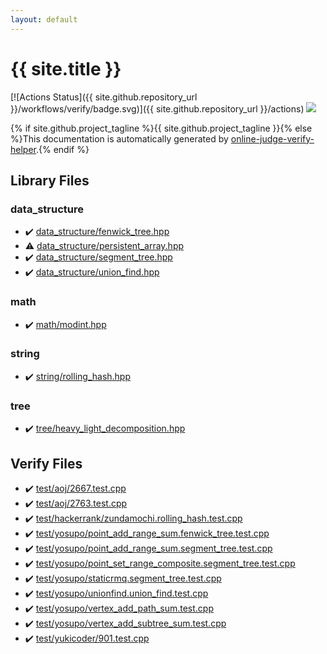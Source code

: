 ```yaml
---
layout: default
---
```


<!-- mathjax config similar to math.stackexchange -->
<script type="text/javascript" async
  src="https://cdnjs.cloudflare.com/ajax/libs/mathjax/2.7.5/MathJax.js?config=TeX-MML-AM_CHTML">
</script>
<script type="text/x-mathjax-config">
  MathJax.Hub.Config({
    TeX: { equationNumbers: { autoNumber: "AMS" }},
    tex2jax: {
      inlineMath: [ ['$','$'] ],
      processEscapes: true
    },
    "HTML-CSS": { matchFontHeight: false },
    displayAlign: "left",
    displayIndent: "2em"
  });
</script>

<script type="text/javascript" src="https://cdnjs.cloudflare.com/ajax/libs/jquery/3.4.1/jquery.min.js"></script>
<script src="https://cdn.jsdelivr.net/npm/jquery-balloon-js@1.1.2/jquery.balloon.min.js" integrity="sha256-ZEYs9VrgAeNuPvs15E39OsyOJaIkXEEt10fzxJ20+2I=" crossorigin="anonymous"></script>
<script type="text/javascript" src="assets/js/copy-button.js"></script>
<link rel="stylesheet" href="assets/css/copy-button.css" />


# {{ site.title }}

[![Actions Status]({{ site.github.repository_url }}/workflows/verify/badge.svg)]({{ site.github.repository_url }}/actions)
<a href="{{ site.github.repository_url }}"><img src="https://img.shields.io/github/last-commit/{{ site.github.owner_name }}/{{ site.github.repository_name }}" /></a>

{% if site.github.project_tagline %}{{ site.github.project_tagline }}{% else %}This documentation is automatically generated by <a href="https://github.com/kmyk/online-judge-verify-helper">online-judge-verify-helper</a>.{% endif %}

## Library Files

<div id="c8f6850ec2ec3fb32f203c1f4e3c2fd2"></div>

### data_structure

* :heavy_check_mark: <a href="library/data_structure/fenwick_tree.hpp.html">data_structure/fenwick_tree.hpp</a>
* :warning: <a href="library/data_structure/persistent_array.hpp.html">data_structure/persistent_array.hpp</a>
* :heavy_check_mark: <a href="library/data_structure/segment_tree.hpp.html">data_structure/segment_tree.hpp</a>
* :heavy_check_mark: <a href="library/data_structure/union_find.hpp.html">data_structure/union_find.hpp</a>


<div id="7e676e9e663beb40fd133f5ee24487c2"></div>

### math

* :heavy_check_mark: <a href="library/math/modint.hpp.html">math/modint.hpp</a>


<div id="b45cffe084dd3d20d928bee85e7b0f21"></div>

### string

* :heavy_check_mark: <a href="library/string/rolling_hash.hpp.html">string/rolling_hash.hpp</a>


<div id="c0af77cf8294ff93a5cdb2963ca9f038"></div>

### tree

* :heavy_check_mark: <a href="library/tree/heavy_light_decomposition.hpp.html">tree/heavy_light_decomposition.hpp</a>


## Verify Files

* :heavy_check_mark: <a href="verify/test/aoj/2667.test.cpp.html">test/aoj/2667.test.cpp</a>
* :heavy_check_mark: <a href="verify/test/aoj/2763.test.cpp.html">test/aoj/2763.test.cpp</a>
* :heavy_check_mark: <a href="verify/test/hackerrank/zundamochi.rolling_hash.test.cpp.html">test/hackerrank/zundamochi.rolling_hash.test.cpp</a>
* :heavy_check_mark: <a href="verify/test/yosupo/point_add_range_sum.fenwick_tree.test.cpp.html">test/yosupo/point_add_range_sum.fenwick_tree.test.cpp</a>
* :heavy_check_mark: <a href="verify/test/yosupo/point_add_range_sum.segment_tree.test.cpp.html">test/yosupo/point_add_range_sum.segment_tree.test.cpp</a>
* :heavy_check_mark: <a href="verify/test/yosupo/point_set_range_composite.segment_tree.test.cpp.html">test/yosupo/point_set_range_composite.segment_tree.test.cpp</a>
* :heavy_check_mark: <a href="verify/test/yosupo/staticrmq.segment_tree.test.cpp.html">test/yosupo/staticrmq.segment_tree.test.cpp</a>
* :heavy_check_mark: <a href="verify/test/yosupo/unionfind.union_find.test.cpp.html">test/yosupo/unionfind.union_find.test.cpp</a>
* :heavy_check_mark: <a href="verify/test/yosupo/vertex_add_path_sum.test.cpp.html">test/yosupo/vertex_add_path_sum.test.cpp</a>
* :heavy_check_mark: <a href="verify/test/yosupo/vertex_add_subtree_sum.test.cpp.html">test/yosupo/vertex_add_subtree_sum.test.cpp</a>
* :heavy_check_mark: <a href="verify/test/yukicoder/901.test.cpp.html">test/yukicoder/901.test.cpp</a>


